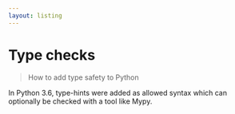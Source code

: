 ```yaml
---
layout: listing
---
```

# Type checks
> How to add type safety to Python

In Python 3.6, type-hints were added as allowed syntax which can optionally be checked with a tool like Mypy.
